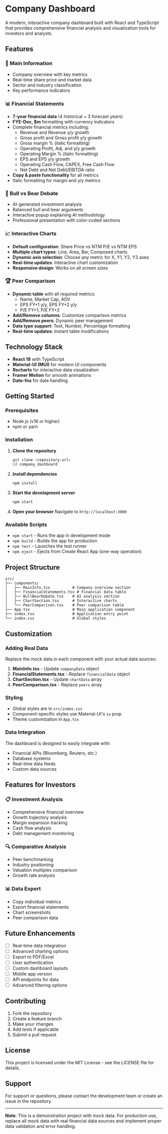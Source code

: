 # Company Dashboard

A modern, interactive company dashboard built with React and TypeScript that provides comprehensive financial analysis and visualization tools for investors and analysts.

## Features

### 🏢 Main Information
- Company overview with key metrics
- Real-time share price and market data
- Sector and industry classification
- Key performance indicators

### 📊 Financial Statements
- **7-year financial data** (4 historical + 3 forecast years)
- **FYE-Dec, $m** formatting with currency indicators
- Complete financial metrics including:
  - Revenue and Revenue y/y growth
  - Gross profit and Gross profit y/y growth
  - Gross margin % (italic formatting)
  - Operating Profit, Adj. and y/y growth
  - Operating Margin % (italic formatting)
  - EPS and EPS y/y growth
  - Operating Cash Flow, CAPEX, Free Cash Flow
  - Net Debt and Net Debt/EBITDA ratio
- **Copy & paste functionality** for all metrics
- Italic formatting for margin and y/y metrics

### 🤖 Bull vs Bear Debate
- AI-generated investment analysis
- Balanced bull and bear arguments
- Interactive popup explaining AI methodology
- Professional presentation with color-coded sections

### 📈 Interactive Charts
- **Default configuration**: Share Price vs NTM P/E vs NTM EPS
- **Multiple chart types**: Line, Area, Bar, Composed charts
- **Dynamic axis selection**: Choose any metric for X, Y1, Y2, Y3 axes
- **Real-time updates**: Interactive chart customization
- **Responsive design**: Works on all screen sizes

### 🏆 Peer Comparison
- **Dynamic table** with all required metrics:
  - Name, Market Cap, ADV
  - EPS FY+1 y/y, EPS FY+2 y/y
  - P/E FY+1, P/E FY+2
- **Add/Remove columns**: Customize comparison metrics
- **Add/Remove peers**: Dynamic peer management
- **Data type support**: Text, Number, Percentage formatting
- **Real-time updates**: Instant table modifications

## Technology Stack

- **React 18** with TypeScript
- **Material-UI (MUI)** for modern UI components
- **Recharts** for interactive data visualization
- **Framer Motion** for smooth animations
- **Date-fns** for date handling

## Getting Started

### Prerequisites
- Node.js (v16 or higher)
- npm or yarn

### Installation

1. **Clone the repository**
   ```bash
   git clone <repository-url>
   cd company_dashboard
   ```

2. **Install dependencies**
   ```bash
   npm install
   ```

3. **Start the development server**
   ```bash
   npm start
   ```

4. **Open your browser**
   Navigate to `http://localhost:3000`

### Available Scripts

- `npm start` - Runs the app in development mode
- `npm build` - Builds the app for production
- `npm test` - Launches the test runner
- `npm eject` - Ejects from Create React App (one-way operation)

## Project Structure

```
src/
├── components/
│   ├── MainInfo.tsx          # Company overview section
│   ├── FinancialStatements.tsx # Financial data table
│   ├── BullBearDebate.tsx    # AI analysis section
│   ├── ChartSection.tsx      # Interactive charts
│   └── PeerComparison.tsx    # Peer comparison table
├── App.tsx                   # Main application component
├── index.tsx                 # Application entry point
└── index.css                 # Global styles
```

## Customization

### Adding Real Data
Replace the mock data in each component with your actual data sources:

1. **MainInfo.tsx** - Update `companyData` object
2. **FinancialStatements.tsx** - Replace `financialData` object
3. **ChartSection.tsx** - Update `chartData` array
4. **PeerComparison.tsx** - Replace `peers` array

### Styling
- Global styles are in `src/index.css`
- Component-specific styles use Material-UI's `sx` prop
- Theme customization in `App.tsx`

### Data Integration
The dashboard is designed to easily integrate with:
- Financial APIs (Bloomberg, Reuters, etc.)
- Database systems
- Real-time data feeds
- Custom data sources

## Features for Investors

### 📋 Investment Analysis
- Comprehensive financial overview
- Growth trajectory analysis
- Margin expansion tracking
- Cash flow analysis
- Debt management monitoring

### 🔍 Comparative Analysis
- Peer benchmarking
- Industry positioning
- Valuation multiples comparison
- Growth rate analysis

### 📊 Data Export
- Copy individual metrics
- Export financial statements
- Chart screenshots
- Peer comparison data

## Future Enhancements

- [ ] Real-time data integration
- [ ] Advanced charting options
- [ ] Export to PDF/Excel
- [ ] User authentication
- [ ] Custom dashboard layouts
- [ ] Mobile app version
- [ ] API endpoints for data
- [ ] Advanced filtering options

## Contributing

1. Fork the repository
2. Create a feature branch
3. Make your changes
4. Add tests if applicable
5. Submit a pull request

## License

This project is licensed under the MIT License - see the LICENSE file for details.

## Support

For support or questions, please contact the development team or create an issue in the repository.

---

**Note**: This is a demonstration project with mock data. For production use, replace all mock data with real financial data sources and implement proper data validation and error handling. 